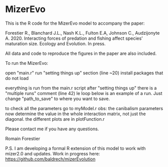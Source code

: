 # MizerEvo

This is the R code for the MizerEvo model to accompany the paper:

Forestier R., Blanchard J.L., Nash K.L., Fulton E.A, Johnson C., Audzijonyte A. 2020. Interacting forces of predation and fishing affect species’ maturation size. Ecology and Evolution. In press. 

All data and code to reproduce the figures in the paper are also included.

To run the MizerEvo:

open "main.r"
run "setting things up" section (line ~20)
install packages that do not load

everything is run from the main.r script
after "setting things up" there is a "multiple runs" comment (line 42)
le loop below is an example of a run. Just change "path_to_save" to where you want to save.

to check all the parameters go to myModel.r
obs: the canibalism parameters now determine the value in the whole interaction matrix, not just the diagonal.
the different plots are in plotFunction.r 

Please contact me if you have any questions.

Romain Forestier

P.S. I am developing a formal R extension of this model to work with mizer2.0 and updates. 
Work in progress here:
https://github.com/baldrech/mizerEvolution
